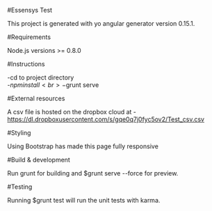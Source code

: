 #Essensys Test

This project is generated with yo angular generator version 0.15.1.

#Requirements

Node.js versions >= 0.8.0

#Instructions

-cd to project directory <br>
-$npm install <br>
-$grunt serve

#External resources

A csv file is hosted on the dropbox cloud at - https://dl.dropboxusercontent.com/s/gqe0q7j0fyc5ov2/Test_csv.csv

#Styling

Using Bootstrap has made this page fully responsive

#Build & development

Run grunt for building and $grunt serve --force for preview.

#Testing

Running $grunt test will run the unit tests with karma.
